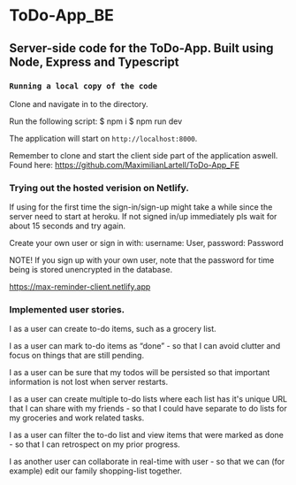 # ToDo-App_BE

## Server-side code for the ToDo-App. Built using Node, Express and Typescript

### `Running a local copy of the code`

Clone and navigate in to the directory.

Run the following script:
$ npm i
$ npm run dev

The application will start on `http://localhost:8000`.

Remember to clone and start the client side part of the application aswell.
Found here: https://github.com/MaximilianLartell/ToDo-App_FE

### Trying out the hosted verision on Netlify.

If using for the first time the sign-in/sign-up might take a while since the server need to start at heroku.
If not signed in/up immediately pls wait for about 15 seconds and try again.

Create your own user or sign in with:
username: User,
password: Password

NOTE! If you sign up with your own user, note that the password for time being is stored unencrypted in the database.

https://max-reminder-client.netlify.app

### Implemented user stories.

I as a user can create to-do items, such as a grocery list.

I as a user can mark to-do items as “done” - so that I can avoid clutter and focus on things that are still pending.

I as a user can be sure that my todos will be persisted so that important information is not lost when server restarts.

I as a user can create multiple to-do lists where each list has it's unique URL that I can share with my friends - so that I could have separate to do lists for my groceries and work related tasks.

I as a user can filter the to-do list and view items that were marked as done - so that I can retrospect on my prior progress.

​I as ​another user ​can collaborate in real-time with ​user ​- so that we can (for example) edit our family shopping-list together.

